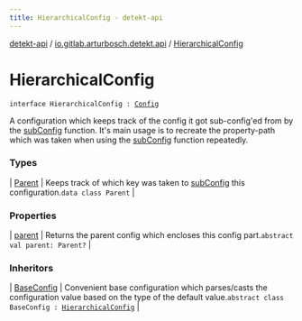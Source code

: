 ```yaml
---
title: HierarchicalConfig - detekt-api
---
```


[detekt-api](../../index.html) / [io.gitlab.arturbosch.detekt.api](../index.html) / [HierarchicalConfig](./index.html)

# HierarchicalConfig

`interface HierarchicalConfig : `[`Config`](../-config/index.html)

A configuration which keeps track of the config it got sub-config'ed from by the [subConfig](../-config/sub-config.html) function.
It's main usage is to recreate the property-path which was taken when using the [subConfig](../-config/sub-config.html) function repeatedly.

### Types

| [Parent](-parent/index.html) | Keeps track of which key was taken to [subConfig](../-config/sub-config.html) this configuration.`data class Parent` |

### Properties

| [parent](parent.html) | Returns the parent config which encloses this config part.`abstract val parent: Parent?` |

### Inheritors

| [BaseConfig](../-base-config/index.html) | Convenient base configuration which parses/casts the configuration value based on the type of the default value.`abstract class BaseConfig : `[`HierarchicalConfig`](./index.html) |

